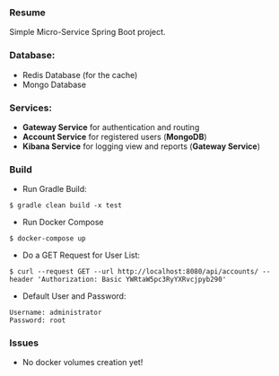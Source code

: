 ### Resume
Simple Micro-Service Spring Boot project.

### Database:
* Redis Database (for the cache)
* Mongo Database

### Services:
* **Gateway Service** for authentication and routing
* **Account Service** for registered users (**MongoDB**)
* **Kibana Service** for logging view and reports (**Gateway Service**)

### Build
* Run Gradle Build:
```
$ gradle clean build -x test
```
* Run Docker Compose
```
$ docker-compose up
```
* Do a GET Request for User List:
```
$ curl --request GET --url http://localhost:8080/api/accounts/ --header 'Authorization: Basic YWRtaW5pc3RyYXRvcjpyb290'
```
* Default User and Password:
```
Username: administrator
Password: root
```

### Issues
* No docker volumes creation yet!